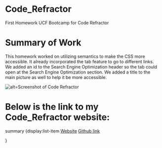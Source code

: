 # Code_Refractor
First Homework UCF Bootcamp for Code Refractor

# Summary of Work
This homework worked on utilizing semantics to make the CSS more accessible.  It already incorporated the tab feature to go to different links. We added an id to the Search Engine Optimization header so the tab could open at the Search Engine Optimization section.  We added a title to the main picture as well to help it be more accessible.  

![alt=Screenshot of Code Refractor](./assets/images/screencapture-canro2b-github-io-Code-Refractor-2022-03-24-20_14_03.png)

# Below is the link to my Code_Refractor website:

summary {display:list-item
[Website](https://canro2b.github.io/Code_Refractor/)
[Github link](https://canro2b.github.io/Code_Refractor/)

}

